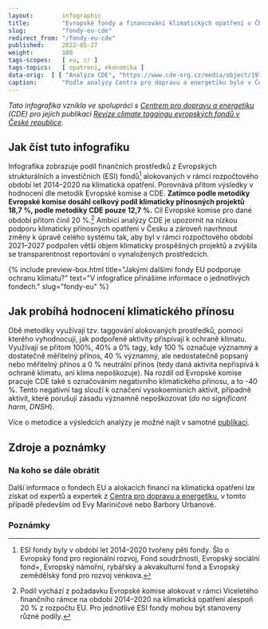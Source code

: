 ```yaml
---
layout:        infographic
title:         "Evropské fondy a financování klimatických opatření v ČR"
slug:          "fondy-eu-cde"
redirect_from: "/fondy-eu-cde"
published:     2022-05-27
weight:        100
tags-scopes:   [ eu, cr ]
tags-topics:   [ opatreni, ekonomika ]
data-orig:  [ [ "Analýza CDE", "https://www.cde-org.cz/media/object/1972/revize_climate_taggingu_evropskych_fondu_v_ceske_republice.pdf" ], ["Dokumentace na GitHubu", "https://cdeorgcz.github.io/esiftagging/index.html"] ]
caption:       "Podle analýzy Centra pro dopravu a energetiku bylo v České republice na prokazatelně prospěšná klimatická opatření alokováno v období let 2014–2020 pouze 13 % finančních prostředků z evropských fondů. A to navzdory tomu, že cíl pro dané období stanovený Evropskou komisí činil 20 %."
---
```


*Tato infografika vznikla ve spolupráci s [Centrem pro dopravu a energetiku](https://www.cde-org.cz) (CDE) pro jejich publikaci [Revize climate taggingu evropských fondů v České republice](https://www.cde-org.cz/media/object/1972/revize_climate_taggingu_evropskych_fondu_v_ceske_republice.pdf).*

## Jak číst tuto infografiku

Infografika zobrazuje podíl finančních prostředků z Evropských strukturálních a investičních (ESI) fondů[^fondy] alokovaných v rámci rozpočtového období let 2014–2020 na klimatická opatření. Porovnává přitom výsledky v hodnocení dle metodik Evropské komise a CDE. **Zatímco podle metodiky Evropské komise dosáhl celkový podíl klimaticky přínosných projektů 18,7 %, podle metodiky CDE pouze 12,7 %.** Cíl Evropské komise pro dané období přitom činil 20 %.[^podil-upresneni] Ambicí analýzy CDE je upozornit na nízkou podporu klimaticky přínosných opatření v Česku a zároveň navrhnout změny k úpravě celého systému tak, aby byl v rámci rozpočtového období 2021–2027 podpořen větší objem klimaticky prospěšných projektů a zvýšila se transparentnost reportování o vynaložených prostředcích.

{% include preview-box.html
    title="Jakými dalšími fondy EU podporuje ochranu klimatu?"
    text="V infografice přinášíme informace o jednotlivých fondech."
    slug="fondy-eu"
%}

## Jak probíhá hodnocení klimatického přínosu

Obě metodiky využívají tzv. taggování alokovaných prostředků, pomocí kterého vyhodnocují, jak podpořené aktivity přispívají k ochraně klimatu. Využívají se přitom 100%, 40% a 0% tagy, kdy 100 % označuje významný a dostatečně měřitelný přínos, 40 % významný, ale nedostatečně popsaný nebo měřitelný přínos a 0 % neutrální přínos (tedy daná aktivita nepřispívá k ochraně klimatu, ani klima nepoškozuje). Na rozdíl od Evropské komise pracuje CDE také s označováním negativního klimatického přínosu, a to -40 %. Tento negativní tag slouží k označení vysokoemisních aktivit, případně aktivit, které porušují zásadu významně nepoškozovat (*do no significant harm, DNSH*).

Více o metodice a výsledcích analýzy je možné najít v samotné [publikaci](https://www.cde-org.cz/media/object/1972/revize_climate_taggingu_evropskych_fondu_v_ceske_republice.pdf).



## Zdroje a poznámky

### Na koho se dále obrátit

Další informace o fondech EU a alokacích financí na klimatická opatření lze získat od expertů a expertek z [Centra pro dopravu a energetiku](https://www.cde-org.cz/cs/), v tomto případě především od Evy Mariničové nebo Barbory Urbanové.

### Poznámky

[^fondy]: ESI fondy byly v období let 2014–2020 tvořeny pěti fondy. Šlo o Evropský fond pro regionální rozvoj, Fond soudržnosti, Evropský sociální fond+, Evropský námořní, rybářský a akvakulturní fond a Evropský zemědělský fond pro rozvoj venkova.
[^podil-upresneni]: Podíl vychází z požadavku Evropské komise alokovat v rámci Víceletého finančního rámce na období 2014–2020 na klimatická opatření alespoň 20 % z rozpočtu EU. Pro jednotlivé ESI fondy mohou být stanoveny různé podíly.
